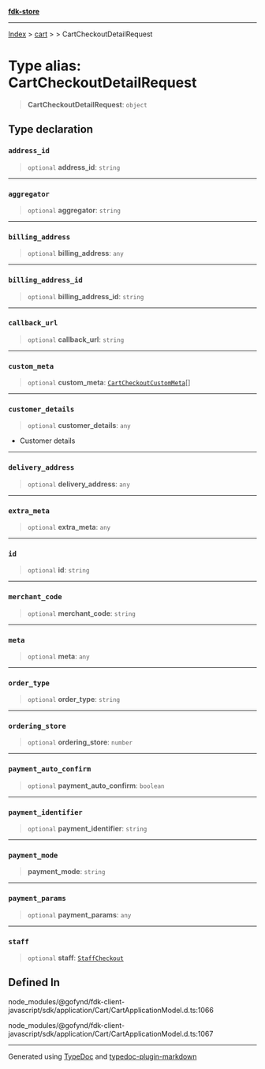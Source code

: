 [**fdk-store**](../../../README.md)
***

[Index](../../../API.md) > [cart](../../README.md) > [<internal>](../README.md) > CartCheckoutDetailRequest

# Type alias: CartCheckoutDetailRequest

> **CartCheckoutDetailRequest**: `object`

## Type declaration

### `address_id`

> `optional` **address\_id**: `string`

***

### `aggregator`

> `optional` **aggregator**: `string`

***

### `billing_address`

> `optional` **billing\_address**: `any`

***

### `billing_address_id`

> `optional` **billing\_address\_id**: `string`

***

### `callback_url`

> `optional` **callback\_url**: `string`

***

### `custom_meta`

> `optional` **custom\_meta**: [`CartCheckoutCustomMeta`](type-alias.CartCheckoutCustomMeta.md)[]

***

### `customer_details`

> `optional` **customer\_details**: `any`

- Customer details

***

### `delivery_address`

> `optional` **delivery\_address**: `any`

***

### `extra_meta`

> `optional` **extra\_meta**: `any`

***

### `id`

> `optional` **id**: `string`

***

### `merchant_code`

> `optional` **merchant\_code**: `string`

***

### `meta`

> `optional` **meta**: `any`

***

### `order_type`

> `optional` **order\_type**: `string`

***

### `ordering_store`

> `optional` **ordering\_store**: `number`

***

### `payment_auto_confirm`

> `optional` **payment\_auto\_confirm**: `boolean`

***

### `payment_identifier`

> `optional` **payment\_identifier**: `string`

***

### `payment_mode`

> **payment\_mode**: `string`

***

### `payment_params`

> `optional` **payment\_params**: `any`

***

### `staff`

> `optional` **staff**: [`StaffCheckout`](type-alias.StaffCheckout.md)

## Defined In

node\_modules/@gofynd/fdk-client-javascript/sdk/application/Cart/CartApplicationModel.d.ts:1066

node\_modules/@gofynd/fdk-client-javascript/sdk/application/Cart/CartApplicationModel.d.ts:1067

***
Generated using [TypeDoc](https://typedoc.org/) and [typedoc-plugin-markdown](https://www.npmjs.com/package/typedoc-plugin-markdown)
